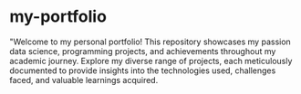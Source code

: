 # my-portfolio
"Welcome to my personal portfolio! This repository showcases my passion data science, programming projects, and achievements throughout my academic journey. Explore my diverse range of projects, each meticulously documented to provide insights into the technologies used, challenges faced, and valuable learnings acquired.
